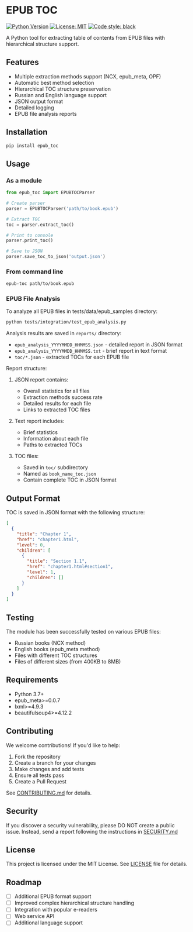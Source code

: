 # EPUB TOC

[![Python Version](https://img.shields.io/badge/python-3.7%2B-blue)](https://www.python.org)
[![License: MIT](https://img.shields.io/badge/License-MIT-yellow.svg)](https://opensource.org/licenses/MIT)
[![Code style: black](https://img.shields.io/badge/code%20style-black-000000.svg)](https://github.com/psf/black)

A Python tool for extracting table of contents from EPUB files with hierarchical structure support.

## Features
- Multiple extraction methods support (NCX, epub_meta, OPF)
- Automatic best method selection
- Hierarchical TOC structure preservation
- Russian and English language support
- JSON output format
- Detailed logging
- EPUB file analysis reports

## Installation

```bash
pip install epub_toc
```

## Usage

### As a module

```python
from epub_toc import EPUBTOCParser

# Create parser
parser = EPUBTOCParser('path/to/book.epub')

# Extract TOC
toc = parser.extract_toc()

# Print to console
parser.print_toc()

# Save to JSON
parser.save_toc_to_json('output.json')
```

### From command line

```bash
epub-toc path/to/book.epub
```

### EPUB File Analysis

To analyze all EPUB files in tests/data/epub_samples directory:

```bash
python tests/integration/test_epub_analysis.py
```

Analysis results are saved in `reports/` directory:
- `epub_analysis_YYYYMMDD_HHMMSS.json` - detailed report in JSON format
- `epub_analysis_YYYYMMDD_HHMMSS.txt` - brief report in text format
- `toc/*.json` - extracted TOCs for each EPUB file

Report structure:
1. JSON report contains:
   - Overall statistics for all files
   - Extraction methods success rate
   - Detailed results for each file
   - Links to extracted TOC files

2. Text report includes:
   - Brief statistics
   - Information about each file
   - Paths to extracted TOCs

3. TOC files:
   - Saved in `toc/` subdirectory
   - Named as `book_name_toc.json`
   - Contain complete TOC in JSON format

## Output Format

TOC is saved in JSON format with the following structure:

```json
[
  {
    "title": "Chapter 1",
    "href": "chapter1.html",
    "level": 0,
    "children": [
      {
        "title": "Section 1.1",
        "href": "chapter1.html#section1",
        "level": 1,
        "children": []
      }
    ]
  }
]
```

## Testing

The module has been successfully tested on various EPUB files:
- Russian books (NCX method)
- English books (epub_meta method)
- Files with different TOC structures
- Files of different sizes (from 400KB to 8MB)

## Requirements
- Python 3.7+
- epub_meta>=0.0.7
- lxml>=4.9.3
- beautifulsoup4>=4.12.2 

## Contributing

We welcome contributions! If you'd like to help:

1. Fork the repository
2. Create a branch for your changes
3. Make changes and add tests
4. Ensure all tests pass
5. Create a Pull Request

See [CONTRIBUTING.md](CONTRIBUTING.md) for details.

## Security

If you discover a security vulnerability, please DO NOT create a public issue.
Instead, send a report following the instructions in [SECURITY.md](SECURITY.md)

## License

This project is licensed under the MIT License. See [LICENSE](LICENSE) file for details.

## Roadmap

- [ ] Additional EPUB format support
- [ ] Improved complex hierarchical structure handling
- [ ] Integration with popular e-readers
- [ ] Web service API
- [ ] Additional language support 